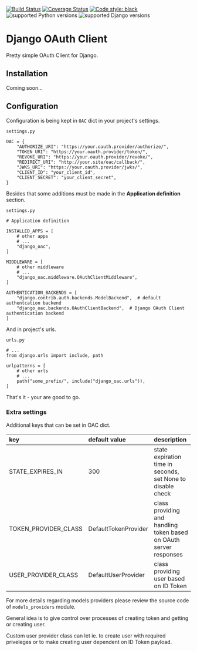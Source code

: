 [![Build Status](https://www.travis-ci.com/przemekk1385/django-oac.svg?branch=master)](https://www.travis-ci.com/przemekk1385/django-oac) [![Coverage Status](https://coveralls.io/repos/github/przemekk1385/django_oac/badge.svg)](https://coveralls.io/github/przemekk1385/django_oac) [![Code style: black](https://img.shields.io/badge/code%20style-black-000000.svg)](https://github.com/psf/black) ![supported Python versions](https://img.shields.io/badge/python-3.6%20%7C%203.7%20%7C%203.8-blue) ![supported Django versions](https://img.shields.io/badge/django-2.2%20%7C%203.0%20%7C%203.-blue)

# Django OAuth Client

Pretty simple OAuth Client for Django.

## Installation

Coming soon...

## Configuration

Configuration is being kept in `OAC` dict in your project's settings.

`settings.py`

    OAC = {
        "AUTHORIZE_URI": "https://your.oauth.provider/authorize/",
        "TOKEN_URI": "https://your.oauth.provider/token/",
        "REVOKE_URI": "https://your.oauth.provider/revoke/",
        "REDIRECT_URI": "http://your.site/oac/callback/",
        "JWKS_URI": "https://your.oauth.provider/jwks/",
        "CLIENT_ID": "your_client_id",
        "CLIENT_SECRET": "your_client_secret",
    }

Besides that some additions must be made in the **Application definition** section.

`settings.py`

    # Application definition
    
    INSTALLED_APPS = [
        # other apps
        # ...
        "django_oac",
    ]

    MIDDLEWARE = [
        # other middleware
        # ...
        "django_oac.middleware.OAuthClientMiddleware",
    ]

    AUTHENTICATION_BACKENDS = [
        "django.contrib.auth.backends.ModelBackend",  # default authentcation backend
        "django_oac.backends.OAuthClientBackend",  # Django OAuth Client authentication backend
    ]

And in project's urls.

`urls.py`

    # ...
    from django.urls import include, path
    
    urlpatterns = [
        # other urls
        # ...
        path("some_prefix/", include("django_oac.urls")),
    ]
    
That's it - your are good to go.

### Extra settings

Additional keys that can be set in OAC dict.

|key|default value|description|
|:---|:---|:---|
|STATE_EXPIRES_IN|300|state expiration time in seconds, set None to disable check|
|TOKEN_PROVIDER_CLASS|DefaultTokenProvider|class providing and handling token based on OAuth server responses|
|USER_PROVIDER_CLASS|DefaultUserProvider|class providing user based on ID Token|

For more details regarding models providers please review the source code of `models_providers` module.

General idea is to give control over processes of creating token and getting or creating user.

Custom user provider class can let ie. to create user with required priveleges or to make creating user dependent on ID Token payload.

